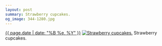 ```yaml
---
layout: post
summary: Strawberry cupcakes.
og_image: 344-1280.jpg
---
```


<p>
  <time><a href="/344">{{ page.date | date: "%B %e, %Y" }}</a></time>
  <a href="/344"><img src="{{ site.assets_url }}/344-640.jpg" srcset="{{ site.assets_url }}/344-1280.jpg 1280w, {{ site.assets_url }}/344-960.jpg 960w, {{ site.assets_url }}/344-640.jpg 640w, {{ site.assets_url }}/344-320.jpg 320w" sizes="(min-width: 700px) 50vw, calc(100vw - 2rem)" alt="Strawberry cupcakes." /></a>
  <span>Strawberry cupcakes.</span>
</p>

